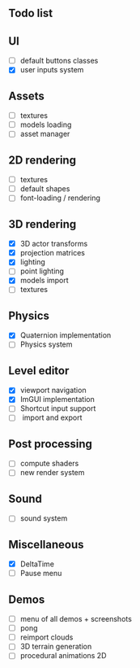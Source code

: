 ## Todo list

## UI
-[ ] default buttons classes
-[x] user inputs system

## Assets
-[ ] textures
-[ ] models loading
-[ ] asset manager

## 2D rendering
-[ ] textures
-[ ] default shapes
-[ ] font-loading / rendering

## 3D rendering
-[x] 3D actor transforms
-[x] projection matrices
-[x] lighting
-[ ] point lighting
-[x] models import
-[ ] textures

## Physics
-[x] Quaternion implementation
-[ ] Physics system

## Level editor
-[x] viewport navigation
-[x] ImGUI implementation
-[ ] Shortcut input support
-[ ] <xml> import and export

## Post processing
-[ ] compute shaders
-[ ] new render system

## Sound
-[ ] sound system

## Miscellaneous
-[x] DeltaTime
-[ ] Pause menu

## Demos
-[ ] menu of all demos + screenshots
-[ ] pong
-[ ] reimport clouds
-[ ] 3D terrain generation
-[ ] procedural animations 2D
